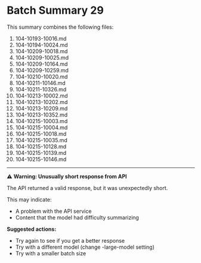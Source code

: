 # Batch Summary 29

This summary combines the following files:

1. 104-10193-10016.md
2. 104-10194-10024.md
3. 104-10209-10018.md
4. 104-10209-10025.md
5. 104-10209-10164.md
6. 104-10209-10259.md
7. 104-10210-10020.md
8. 104-10211-10146.md
9. 104-10211-10326.md
10. 104-10213-10002.md
11. 104-10213-10202.md
12. 104-10213-10209.md
13. 104-10213-10352.md
14. 104-10215-10003.md
15. 104-10215-10004.md
16. 104-10215-10018.md
17. 104-10215-10035.md
18. 104-10215-10128.md
19. 104-10215-10139.md
20. 104-10215-10146.md

---



⚠️ **Warning: Unusually short response from API**

The API returned a valid response, but it was unexpectedly short.

This may indicate:
- A problem with the API service
- Content that the model had difficulty summarizing

**Suggested actions:**
- Try again to see if you get a better response
- Try with a different model (change -large-model setting)
- Try with a smaller batch size
